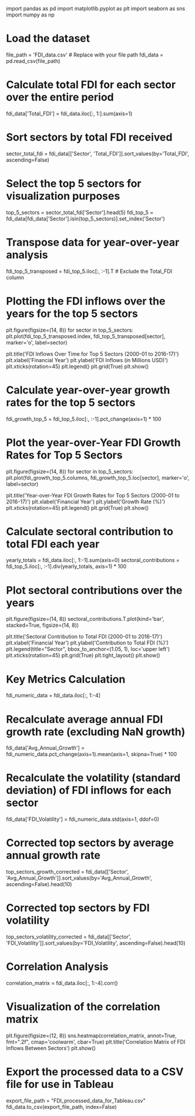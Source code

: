 import pandas as pd
import matplotlib.pyplot as plt
import seaborn as sns
import numpy as np

# Load the dataset
file_path = 'FDI_data.csv'  # Replace with your file path
fdi_data = pd.read_csv(file_path)

# Calculate total FDI for each sector over the entire period
fdi_data['Total_FDI'] = fdi_data.iloc[:, 1:].sum(axis=1)

# Sort sectors by total FDI received
sector_total_fdi = fdi_data[['Sector', 'Total_FDI']].sort_values(by='Total_FDI', ascending=False)

# Select the top 5 sectors for visualization purposes
top_5_sectors = sector_total_fdi['Sector'].head(5)
fdi_top_5 = fdi_data[fdi_data['Sector'].isin(top_5_sectors)].set_index('Sector')

# Transpose data for year-over-year analysis
fdi_top_5_transposed = fdi_top_5.iloc[:, :-1].T  # Exclude the Total_FDI column

# Plotting the FDI inflows over the years for the top 5 sectors
plt.figure(figsize=(14, 8))
for sector in top_5_sectors:
    plt.plot(fdi_top_5_transposed.index, fdi_top_5_transposed[sector], marker='o', label=sector)

plt.title('FDI Inflows Over Time for Top 5 Sectors (2000-01 to 2016-17)')
plt.xlabel('Financial Year')
plt.ylabel('FDI Inflows (in Millions USD)')
plt.xticks(rotation=45)
plt.legend()
plt.grid(True)
plt.show()

# Calculate year-over-year growth rates for the top 5 sectors
fdi_growth_top_5 = fdi_top_5.iloc[:, :-1].pct_change(axis=1) * 100

# Plot the year-over-Year FDI Growth Rates for Top 5 Sectors
plt.figure(figsize=(14, 8))
for sector in top_5_sectors:
    plt.plot(fdi_growth_top_5.columns, fdi_growth_top_5.loc[sector], marker='o', label=sector)

plt.title('Year-over-Year FDI Growth Rates for Top 5 Sectors (2000-01 to 2016-17)')
plt.xlabel('Financial Year')
plt.ylabel('Growth Rate (%)')
plt.xticks(rotation=45)
plt.legend()
plt.grid(True)
plt.show()

# Calculate sectoral contribution to total FDI each year
yearly_totals = fdi_data.iloc[:, 1:-1].sum(axis=0)
sectoral_contributions = fdi_top_5.iloc[:, :-1].div(yearly_totals, axis=1) * 100

# Plot sectoral contributions over the years
plt.figure(figsize=(14, 8))
sectoral_contributions.T.plot(kind='bar', stacked=True, figsize=(14, 8))

plt.title('Sectoral Contribution to Total FDI (2000-01 to 2016-17)')
plt.xlabel('Financial Year')
plt.ylabel('Contribution to Total FDI (%)')
plt.legend(title="Sector", bbox_to_anchor=(1.05, 1), loc='upper left')
plt.xticks(rotation=45)
plt.grid(True)
plt.tight_layout()
plt.show()

# Key Metrics Calculation
fdi_numeric_data = fdi_data.iloc[:, 1:-4]

# Recalculate average annual FDI growth rate (excluding NaN growth)
fdi_data['Avg_Annual_Growth'] = fdi_numeric_data.pct_change(axis=1).mean(axis=1, skipna=True) * 100

# Recalculate the volatility (standard deviation) of FDI inflows for each sector
fdi_data['FDI_Volatility'] = fdi_numeric_data.std(axis=1, ddof=0)

# Corrected top sectors by average annual growth rate
top_sectors_growth_corrected = fdi_data[['Sector', 'Avg_Annual_Growth']].sort_values(by='Avg_Annual_Growth', ascending=False).head(10)

# Corrected top sectors by FDI volatility
top_sectors_volatility_corrected = fdi_data[['Sector', 'FDI_Volatility']].sort_values(by='FDI_Volatility', ascending=False).head(10)

# Correlation Analysis
correlation_matrix = fdi_data.iloc[:, 1:-4].corr()

# Visualization of the correlation matrix
plt.figure(figsize=(12, 8))
sns.heatmap(correlation_matrix, annot=True, fmt=".2f", cmap='coolwarm', cbar=True)
plt.title('Correlation Matrix of FDI Inflows Between Sectors')
plt.show()

# Export the processed data to a CSV file for use in Tableau
export_file_path = "FDI_processed_data_for_Tableau.csv"
fdi_data.to_csv(export_file_path, index=False)
